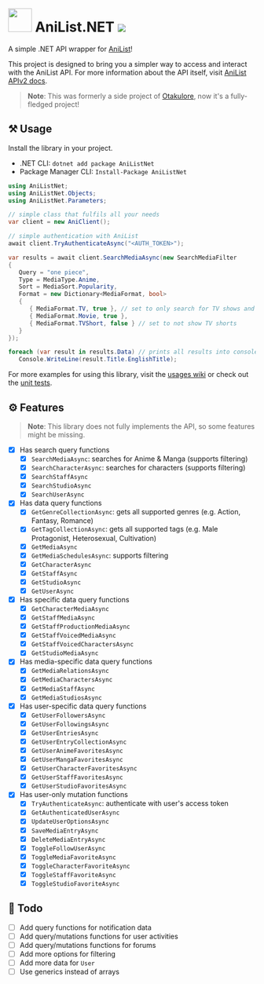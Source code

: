 # <img src=".github/icon.png" width="48px"/> AniList.NET [![](https://img.shields.io/nuget/v/AniListNet?label=NuGet&logo=nuget&style=flat-square)](https://nuget.org/packages/AniListNet)

A simple .NET API wrapper for [AniList](https://anilist.co)!

This project is designed to bring you a simpler way to access and interact with the AniList API. For more information
about the API itself, visit [AniList APIv2 docs](https://anilist.gitbook.io/anilist-apiv2-docs).

> **Note**: This was formerly a side project of [Otakulore](https://github.com/dentolos19/Otakulore), now it's a
> fully-fledged project!

## ⚒️ Usage

Install the library in your project.

- .NET CLI: `dotnet add package AniListNet`
- Package Manager CLI: `Install-Package AniListNet`

```cs
using AniListNet;
using AniListNet.Objects;
using AniListNet.Parameters;

// simple class that fulfils all your needs
var client = new AniClient();

// simple authentication with AniList
await client.TryAuthenticateAsync("<AUTH_TOKEN>");

var results = await client.SearchMediaAsync(new SearchMediaFilter
{
   Query = "one piece",
   Type = MediaType.Anime,
   Sort = MediaSort.Popularity,
   Format = new Dictionary<MediaFormat, bool>
   {
      { MediaFormat.TV, true }, // set to only search for TV shows and movies
      { MediaFormat.Movie, true },
      { MediaFormat.TVShort, false } // set to not show TV shorts
   }
});

foreach (var result in results.Data) // prints all results into console
   Console.WriteLine(result.Title.EnglishTitle);
```

For more examples for using this library, visit the [usages wiki](https://github.com/dentolos19/AniListNet/wiki/Usages)
or check out the [unit tests](./AniListNet.Tests).

## ⚙️ Features

> **Note**: This library does not fully implements the API, so some features might be missing.

- [X] Has search query functions
    - [X] `SearchMediaAsync`: searches for Anime & Manga (supports filtering)
    - [X] `SearchCharacterAsync`: searches for characters (supports filtering)
    - [X] `SearchStaffAsync`
    - [X] `SearchStudioAsync`
    - [X] `SearchUserAsync`
- [X] Has data query functions
    - [X] `GetGenreCollectionAsync`: gets all supported genres (e.g. Action, Fantasy, Romance)
    - [X] `GetTagCollectionAsync`: gets all supported tags (e.g. Male Protagonist, Heterosexual, Cultivation)
    - [X] `GetMediaAsync`
    - [X] `GetMediaSchedulesAsync`: supports filtering
    - [X] `GetCharacterAsync`
    - [X] `GetStaffAsync`
    - [X] `GetStudioAsync`
    - [X] `GetUserAsync`
- [X] Has specific data query functions
    - [X] `GetCharacterMediaAsync`
    - [X] `GetStaffMediaAsync`
    - [X] `GetStaffProductionMediaAsync`
    - [X] `GetStaffVoicedMediaAsync`
    - [X] `GetStaffVoicedCharactersAsync`
    - [X] `GetStudioMediaAsync`
- [X] Has media-specific data query functions
    - [X] `GetMediaRelationsAsync`
    - [X] `GetMediaCharactersAsync`
    - [X] `GetMediaStaffAsync`
    - [X] `GetMediaStudiosAsync`
- [X] Has user-specific data query functions
    - [X] `GetUserFollowersAsync`
    - [X] `GetUserFollowingsAsync`
    - [X] `GetUserEntriesAsync`
    - [X] `GetUserEntryCollectionAsync`
    - [X] `GetUserAnimeFavoritesAsync`
    - [X] `GetUserMangaFavoritesAsync`
    - [X] `GetUserCharacterFavoritesAsync`
    - [X] `GetUserStaffFavoritesAsync`
    - [X] `GetUserStudioFavoritesAsync`
- [X] Has user-only mutation functions
    - [X] `TryAuthenticateAsync`: authenticate with user's access token
    - [X] `GetAuthenticatedUserAsync`
    - [X] `UpdateUserOptionsAsync`
    - [X] `SaveMediaEntryAsync`
    - [X] `DeleteMediaEntryAsync`
    - [X] `ToggleFollowUserAsync`
    - [X] `ToggleMediaFavoriteAsync`
    - [X] `ToggleCharacterFavoriteAsync`
    - [X] `ToggleStaffFavoriteAsync`
    - [X] `ToggleStudioFavoriteAsync`

## 🔨 Todo

- [ ] Add query functions for notification data
- [ ] Add query/mutations functions for user activities
- [ ] Add query/mutations functions for forums
- [ ] Add more options for filtering
- [ ] Add more data for `User`
- [ ] Use generics instead of arrays